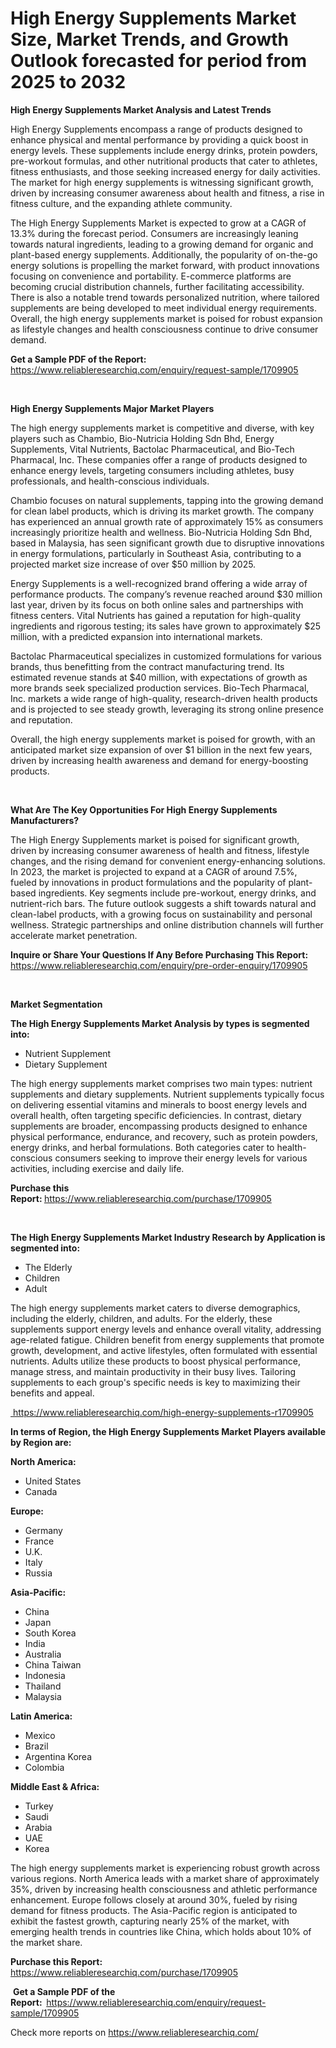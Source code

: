 <p><h1>High Energy Supplements Market Size, Market Trends, and Growth Outlook forecasted for period from 2025 to 2032</h1></p><p><strong>High Energy Supplements Market Analysis and Latest Trends</strong></p>
<p><p>High Energy Supplements encompass a range of products designed to enhance physical and mental performance by providing a quick boost in energy levels. These supplements include energy drinks, protein powders, pre-workout formulas, and other nutritional products that cater to athletes, fitness enthusiasts, and those seeking increased energy for daily activities. The market for high energy supplements is witnessing significant growth, driven by increasing consumer awareness about health and fitness, a rise in fitness culture, and the expanding athlete community.</p><p>The High Energy Supplements Market is expected to grow at a CAGR of 13.3% during the forecast period. Consumers are increasingly leaning towards natural ingredients, leading to a growing demand for organic and plant-based energy supplements. Additionally, the popularity of on-the-go energy solutions is propelling the market forward, with product innovations focusing on convenience and portability. E-commerce platforms are becoming crucial distribution channels, further facilitating accessibility. There is also a notable trend towards personalized nutrition, where tailored supplements are being developed to meet individual energy requirements. Overall, the high energy supplements market is poised for robust expansion as lifestyle changes and health consciousness continue to drive consumer demand.</p></p>
<p><strong>Get a Sample PDF of the Report:&nbsp;</strong> <a href="https://www.reliableresearchiq.com/enquiry/request-sample/1709905?utm_campaign=2780&utm_medium=2&utm_source=Github&utm_content=ia&utm_term=07042025&utm_id=high-energy-supplements">https://www.reliableresearchiq.com/enquiry/request-sample/1709905</a></p>
<p>&nbsp;</p>
<p><strong>High Energy Supplements Major Market Players</strong></p>
<p><p>The high energy supplements market is competitive and diverse, with key players such as Chambio, Bio-Nutricia Holding Sdn Bhd, Energy Supplements, Vital Nutrients, Bactolac Pharmaceutical, and Bio-Tech Pharmacal, Inc. These companies offer a range of products designed to enhance energy levels, targeting consumers including athletes, busy professionals, and health-conscious individuals.</p><p>Chambio focuses on natural supplements, tapping into the growing demand for clean label products, which is driving its market growth. The company has experienced an annual growth rate of approximately 15% as consumers increasingly prioritize health and wellness. Bio-Nutricia Holding Sdn Bhd, based in Malaysia, has seen significant growth due to disruptive innovations in energy formulations, particularly in Southeast Asia, contributing to a projected market size increase of over $50 million by 2025.</p><p>Energy Supplements is a well-recognized brand offering a wide array of performance products. The company’s revenue reached around $30 million last year, driven by its focus on both online sales and partnerships with fitness centers. Vital Nutrients has gained a reputation for high-quality ingredients and rigorous testing; its sales have grown to approximately $25 million, with a predicted expansion into international markets.</p><p>Bactolac Pharmaceutical specializes in customized formulations for various brands, thus benefitting from the contract manufacturing trend. Its estimated revenue stands at $40 million, with expectations of growth as more brands seek specialized production services. Bio-Tech Pharmacal, Inc. markets a wide range of high-quality, research-driven health products and is projected to see steady growth, leveraging its strong online presence and reputation.</p><p>Overall, the high energy supplements market is poised for growth, with an anticipated market size expansion of over $1 billion in the next few years, driven by increasing health awareness and demand for energy-boosting products.</p></p>
<p>&nbsp;</p>
<p><strong>What Are The Key Opportunities For High Energy Supplements Manufacturers?</strong></p>
<p><p>The High Energy Supplements market is poised for significant growth, driven by increasing consumer awareness of health and fitness, lifestyle changes, and the rising demand for convenient energy-enhancing solutions. In 2023, the market is projected to expand at a CAGR of around 7.5%, fueled by innovations in product formulations and the popularity of plant-based ingredients. Key segments include pre-workout, energy drinks, and nutrient-rich bars. The future outlook suggests a shift towards natural and clean-label products, with a growing focus on sustainability and personal wellness. Strategic partnerships and online distribution channels will further accelerate market penetration.</p></p>
<p><strong>Inquire or Share Your Questions If Any Before Purchasing This Report:</strong> <a href="https://www.reliableresearchiq.com/enquiry/pre-order-enquiry/1709905?utm_campaign=2780&utm_medium=2&utm_source=Github&utm_content=ia&utm_term=07042025&utm_id=high-energy-supplements">https://www.reliableresearchiq.com/enquiry/pre-order-enquiry/1709905</a></p>
<p>&nbsp;</p>
<p><strong>Market Segmentation</strong></p>
<p><strong>The High Energy Supplements Market Analysis by types is segmented into:</strong></p>
<p><ul><li>Nutrient Supplement</li><li>Dietary Supplement</li></ul></p>
<p><p>The high energy supplements market comprises two main types: nutrient supplements and dietary supplements. Nutrient supplements typically focus on delivering essential vitamins and minerals to boost energy levels and overall health, often targeting specific deficiencies. In contrast, dietary supplements are broader, encompassing products designed to enhance physical performance, endurance, and recovery, such as protein powders, energy drinks, and herbal formulations. Both categories cater to health-conscious consumers seeking to improve their energy levels for various activities, including exercise and daily life.</p></p>
<p><strong>Purchase this Report:&nbsp;</strong><a href="https://www.reliableresearchiq.com/purchase/1709905?utm_campaign=2780&utm_medium=2&utm_source=Github&utm_content=ia&utm_term=07042025&utm_id=high-energy-supplements">https://www.reliableresearchiq.com/purchase/1709905</a></p>
<p>&nbsp;</p>
<p><strong>The High Energy Supplements Market Industry Research by Application is segmented into:</strong></p>
<p><ul><li>The Elderly</li><li>Children</li><li>Adult</li></ul></p>
<p><p>The high energy supplements market caters to diverse demographics, including the elderly, children, and adults. For the elderly, these supplements support energy levels and enhance overall vitality, addressing age-related fatigue. Children benefit from energy supplements that promote growth, development, and active lifestyles, often formulated with essential nutrients. Adults utilize these products to boost physical performance, manage stress, and maintain productivity in their busy lives. Tailoring supplements to each group's specific needs is key to maximizing their benefits and appeal.</p></p>
<p><a href="https://www.reliableresearchiq.com/high-energy-supplements-r1709905?utm_campaign=2780&utm_medium=2&utm_source=Github&utm_content=ia&utm_term=07042025&utm_id=high-energy-supplements">&nbsp;https://www.reliableresearchiq.com/high-energy-supplements-r1709905</a></p>
<p><strong>In terms of Region, the High Energy Supplements Market Players available by Region are:</strong></p>
<p>
    <p> <strong> North America: </strong>
        <ul>
            <li>United States</li>
            <li>Canada</li>
        </ul>
        </p> 
    <p> <strong> Europe: </strong>
        <ul>
            <li>Germany</li>
            <li>France</li>
            <li>U.K.</li>
            <li>Italy</li>
            <li>Russia</li>
        </ul>
        </p> 
    <p> <strong> Asia-Pacific: </strong>
        <ul>
            <li>China</li>
            <li>Japan</li>
            <li>South Korea</li>
            <li>India</li>
            <li>Australia</li>
            <li>China Taiwan</li>
            <li>Indonesia</li>
            <li>Thailand</li>
            <li>Malaysia</li>
        </ul>
        </p> 
    <p> <strong> Latin America: </strong>
        <ul>
            <li>Mexico</li>
            <li>Brazil</li>
            <li>Argentina Korea</li>
            <li>Colombia</li>
        </ul>
        </p> 
    <p> <strong> Middle East & Africa: </strong>
        <ul>
            <li>Turkey</li>
            <li>Saudi</li>
            <li>Arabia</li>
            <li>UAE</li>
            <li>Korea</li>
        </ul>
    </p>
    </p>
<p><p>The high energy supplements market is experiencing robust growth across various regions. North America leads with a market share of approximately 35%, driven by increasing health consciousness and athletic performance enhancement. Europe follows closely at around 30%, fueled by rising demand for fitness products. The Asia-Pacific region is anticipated to exhibit the fastest growth, capturing nearly 25% of the market, with emerging health trends in countries like China, which holds about 10% of the market share.</p></p>
<p><strong>Purchase this Report: </strong><a href="https://www.reliableresearchiq.com/purchase/1709905?utm_campaign=2780&utm_medium=2&utm_source=Github&utm_content=ia&utm_term=07042025&utm_id=high-energy-supplements">https://www.reliableresearchiq.com/purchase/1709905</a></p>
<p>&nbsp;<strong>Get a Sample PDF of the Report:&nbsp;&nbsp;</strong><a href="https://www.reliableresearchiq.com/enquiry/request-sample/1709905?utm_campaign=2780&utm_medium=2&utm_source=Github&utm_content=ia&utm_term=07042025&utm_id=high-energy-supplements">https://www.reliableresearchiq.com/enquiry/request-sample/1709905</a></p>
<p><strong></strong></p>
<p>Check more reports on <a href="https://www.reliableresearchiq.com/?utm_campaign=2780&utm_medium=2&utm_source=Github&utm_content=ia&utm_term=07042025&utm_id=high-energy-supplements">https://www.reliableresearchiq.com/</a></p>